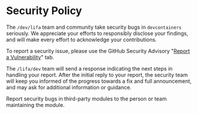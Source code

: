 # Security Policy

The `/dev/lifa` team and community take security bugs in `devcontainers`
seriously. We appreciate your efforts to responsibly disclose your
findings, and will make every effort to acknowledge your contributions.

To report a security issue, please use the GitHub Security Advisory
"[Report a Vulnerability][report-vulnerability]" tab.

The `/lifa/dev` team will send a response indicating the next steps in
handling your report. After the initial reply to your report, the
security team will keep you informed of the progress towards a fix and
full announcement, and may ask for additional information or guidance.

Report security bugs in third-party modules to the person or team
maintaining the module.

[report-vulnerability]: https://github.com/lifadev/devcontainers/security/advisories/new
